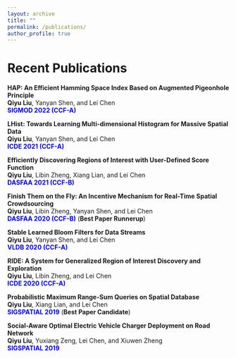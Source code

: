 ```yaml
---
layout: archive
title: ""
permalink: /publications/
author_profile: true
---
```


Recent Publications
=====
**HAP: An Efficient Hamming Space Index Based on Augmented Pigeonhole Principle**  
**Qiyu Liu**, Yanyan Shen, and Lei Chen   
<span style="color:blue">**SIGMOD 2022 (CCF-A)**</span>   


**LHist: Towards Learning Multi-dimensional Histogram for Massive Spatial Data**   
**Qiyu Liu**, Yanyan Shen, and Lei Chen   
<span style="color:blue">**ICDE 2021 (CCF-A)**</span>   


**Efficiently Discovering Regions of Interest with User-Defined Score Function**  
**Qiyu Liu**, Libin Zheng, Xiang Lian, and Lei Chen   
<span style="color:blue">**DASFAA 2021 (CCF-B)**</span>   

**Finish Them on the Fly: An Incentive Mechanism for Real-Time Spatial Crowdsourcing**   
**Qiyu Liu**, Libin Zheng, Yanyan Shen, and Lei Chen   
<span style="color:blue">**DASFAA 2020 (CCF-B)**</span> (**Best Paper Runnerup**)   

**Stable Learned Bloom Filters for Data Streams**   
**Qiyu Liu**, Yanyan Shen, and Lei Chen   
<span style="color:blue">**VLDB 2020 (CCF-A)**</span>      

**RIDE: A System for Generalized Region of Interest Discovery and Exploration**   
**Qiyu Liu**, Libin Zheng, and Lei Chen   
<span style="color:blue">**ICDE 2020 (CCF-A)**</span>   

**Probabilistic Maximum Range-Sum Queries on Spatial Database**   
**Qiyu Liu**, Xiang Lian, and Lei Chen   
<span style="color:blue">**SIGSPATIAL 2019**</span>  (**Best Paper Candidate**)   

**Social-Aware Optimal Electric Vehicle Charger Deployment on Road Network**   
**Qiyu Liu**, Yuxiang Zeng, Lei Chen, and Xiuwen Zheng   
<span style="color:blue">**SIGSPATIAL 2019**</span>   


  
